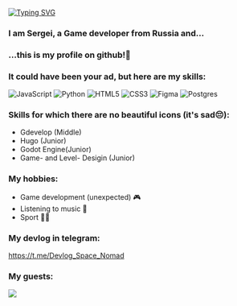 [![Typing SVG](https://readme-typing-svg.herokuapp.com?font=Fira+Code&size=30&pause=1000&color=02DC00&center=true&random=false&width=435&lines=Hello+World)](https://git.io/typing-svg)
### I am Sergei, a Game developer from Russia and...  
### ...this is my profile on github!🙂


### It could have been your ad, but here are my skills:
![JavaScript](https://img.shields.io/badge/javascript-%23323330.svg?style=for-the-badge&logo=javascript&logoColor=%23F7DF1E) ![Python](https://img.shields.io/badge/python-3670A0?style=for-the-badge&logo=python&logoColor=ffdd54)
![HTML5](https://img.shields.io/badge/html5-%23E34F26.svg?style=for-the-badge&logo=html5&logoColor=white) ![CSS3](https://img.shields.io/badge/css3-%231572B6.svg?style=for-the-badge&logo=css3&logoColor=white) ![Figma](https://img.shields.io/badge/figma-%23F24E1E.svg?style=for-the-badge&logo=figma&logoColor=white) ![Postgres](https://img.shields.io/badge/postgres-%23316192.svg?style=for-the-badge&logo=postgresql&logoColor=white)


### Skills for which there are no beautiful icons (it's sad😔):
* Gdevelop (Middle)
* Hugo (Junior)
* Godot Engine(Junior)
* Game- and Level- Desigin (Junior)


### My hobbies:
* Game development (unexpected) :video_game:
* Listening to music :musical_note: 
* Sport 🏋️‍♂️

### My devlog in telegram:
https://t.me/Devlog_Space_Nomad

###  My guests:
![](https://komarev.com/ghpvc/?username=your-github-username)
